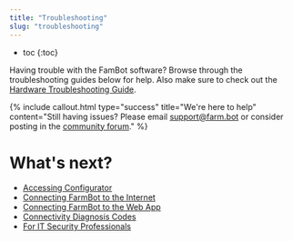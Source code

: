 ```yaml
---
title: "Troubleshooting"
slug: "troubleshooting"
---
```


* toc
{:toc}

Having trouble with the FamBot software? Browse through the troubleshooting guides below for help. Also make sure to check out the [Hardware Troubleshooting Guide](https://genesis.farm.bot/Extras/troubleshooting).

{%
include callout.html
type="success"
title="We're here to help"
content="Still having issues? Please email support@farm.bot or consider posting in the [community forum](https://forum.farmbot.org)."
%}


# What's next?

 * [Accessing Configurator](troubleshooting/accessing-configurator.md)
 * [Connecting FarmBot to the Internet](troubleshooting/connecting-farmbot-to-the-internet.md)
 * [Connecting FarmBot to the Web App](troubleshooting/connecting-farmbot-to-the-web-app.md)
 * [Connectivity Diagnosis Codes](troubleshooting/connectivity-codes.md)
 * [For IT Security Professionals](troubleshooting/for-it-security-professionals.md)
